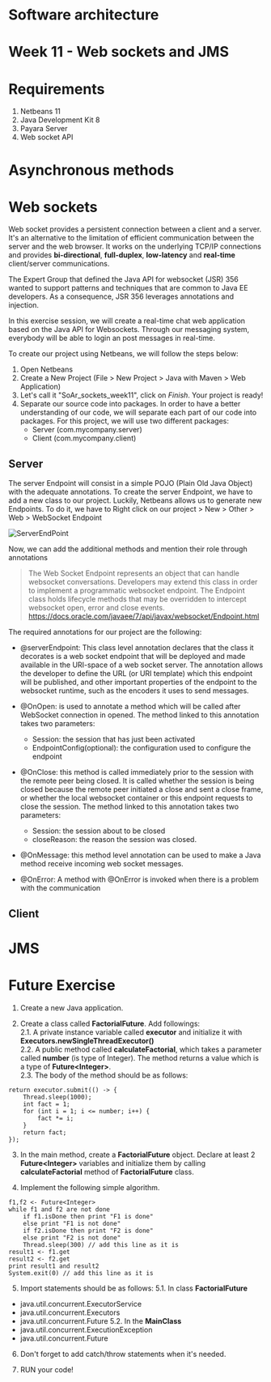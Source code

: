 # Software architecture
# Week 11 - Web sockets and JMS

# Requirements
1. Netbeans 11
2. Java Development Kit 8
3. Payara Server
4. Web socket API


# Asynchronous methods

# Web sockets

Web socket provides a persistent connection between a client and a server. It's an alternative to the limitation of efficient communication between the server and the web browser. It works on the underlying TCP/IP connections and provides **bi-directional**, **full-duplex**, **low-latency** and **real-time** client/server communications.

The Expert Group that defined the Java API for websocket (JSR) 356 wanted to support patterns and techniques that are common to Java EE developers. As a consequence, JSR 356 leverages annotations and injection.

In this exercise session, we will create a real-time chat web application based on the Java API for Websockets.
Through our messaging system, everybody will be able to login an post messages in real-time.

To create our project using Netbeans, we will follow the steps below:
1. Open Netbeans
2. Create a New Project (File > New Project > Java with Maven > Web Application)
3. Let's call it "SoAr_sockets_week11", click on _Finish_. Your project is ready!
4. Separate our source code into packages. In order to have a better understanding of our code, we will separate each part of our code into packages. For this project, we will use two different packages:
   - Server (com.mycompany.server)
   - Client (com.mycompany.client)

## Server
The server Endpoint will consist in a simple POJO (Plain Old Java Object) with the adequate annotations. To create the server Endpoint, we have to add a new class to our project. Luckily, Netbeans allows us to generate new Endpoints. To do it, we have to Right click on our project > New > Other > Web > WebSocket Endpoint

<img src="https://github.com/doplab/soar-tp/blob/master/week11/images/endpoint.png?raw=True" alt="ServerEndPoint">

Now, we can add the additional methods and mention their role through annotations

>The Web Socket Endpoint represents an object that can handle websocket conversations. Developers may extend this class in order to implement a programmatic websocket endpoint. The Endpoint class holds lifecycle methods that may be overridden to intercept websocket open, error and close events.
> https://docs.oracle.com/javaee/7/api/javax/websocket/Endpoint.html

The required annotations for our project are the following:
- @serverEndpoint: This class level annotation declares that the class it decorates is a web socket endpoint that will be deployed and made available in the URI-space of a web socket server. The annotation allows the developer to define the URL (or URI template) which this endpoint will be published, and other important properties of the endpoint to the websocket runtime, such as the encoders it uses to send messages.
  
- @OnOpen: is used to annotate a method which will be called after WebSocket connection in opened. The method linked to this annotation takes two parameters: 
  - Session: the session that has just been activated
  - EndpointConfig(optional): the configuration used to configure the endpoint
  
- @OnClose: this method is called immediately prior to the session with the remote peer being closed. It is called whether the session is being closed because the remote peer initiated a close and sent a close frame, or whether the local websocket container or this endpoint requests to close the session. The method linked to this annotation takes two parameters:
  - Session: the session about to be closed
  - closeReason: the reason the session was closed.

- @OnMessage: this method level annotation can be used to make a Java method receive incoming web socket messages. 
  
- @OnError: A method with @OnError is invoked when there is a problem with the communication

## Client

# JMS



# Future Exercise

1. Create a new Java application.    

2. Create a class called **FactorialFuture**. Add followings:    
2.1. A private instance variable called __executor__ and initialize it with **Executors.newSingleThreadExecutor()**    
2.2. A public method called __calculateFactorial__, which takes a parameter called **number** (is type of Integer). The method returns a value which is a type of __Future\<Integer\>__.    
2.3. The body of the method should be as follows:    
````
return executor.submit(() -> {    
    Thread.sleep(1000);    
    int fact = 1;    
    for (int i = 1; i <= number; i++) {    
        fact *= i;    
    }    
    return fact;    
});    
````

3. In the main method, create a __FactorialFuture__ object. Declare at least 2 **Future\<Integer\>** variables and initialize them by calling __calculateFactorial__ method of **FactorialFuture** class.

4. Implement the following simple algorithm.
````
f1,f2 <- Future<Integer>
while f1 and f2 are not done
    if f1.isDone then print "F1 is done"
    else print "F1 is not done"
    if f2.isDone then print "F2 is done"
    else print "F2 is not done"
    Thread.sleep(300) // add this line as it is
result1 <- f1.get
result2 <- f2.get
print result1 and result2
System.exit(0) // add this line as it is
````

5. Import statements should be as follows:
5.1. In class __FactorialFuture__
- java.util.concurrent.ExecutorService
- java.util.concurrent.Executors
- java.util.concurrent.Future
5.2. In the **MainClass**
- java.util.concurrent.ExecutionException
- java.util.concurrent.Future

6. Don't forget to add catch/throw statements when it's needed.

7. RUN your code!
